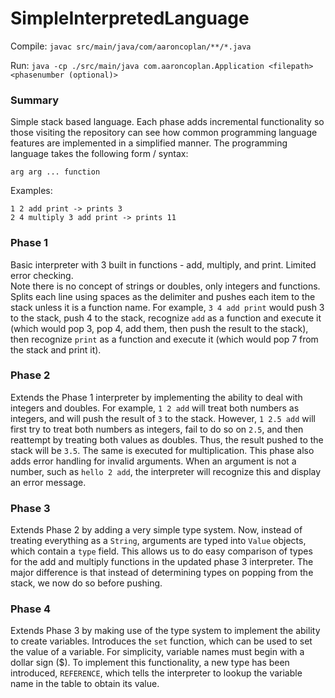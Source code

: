 # SimpleInterpretedLanguage

Compile: `javac src/main/java/com/aaroncoplan/**/*.java`

Run: `java -cp ./src/main/java com.aaroncoplan.Application <filepath> <phasenumber (optional)>`

### Summary

Simple stack based language.  Each phase adds incremental functionality so those visiting the repository can see how
common programming language features are implemented in a simplified manner.  The programming language takes the following form / syntax:

`arg arg ... function`

Examples:

```
1 2 add print -> prints 3
2 4 multiply 3 add print -> prints 11
```

### Phase 1

Basic interpreter with 3 built in functions - add, multiply, and print.  Limited error checking.  
Note there is no concept of strings or doubles, only integers and functions.
Splits each line using spaces as the delimiter and pushes each item to the stack unless it is a function name.
For example, `3 4 add print` would push 3 to the stack, push 4 to the stack, recognize `add` as a function and execute it
(which would pop 3, pop 4, add them, then push the result to the stack), then recognize `print` as a function and execute it
(which would pop 7 from the stack and print it).

### Phase 2

Extends the Phase 1 interpreter by implementing the ability to deal with integers and doubles.
For example, `1 2 add` will treat both numbers as integers, and will push the result of `3` to the stack.
However, `1 2.5 add` will first try to treat both numbers as integers, fail to do so on `2.5`, and then reattempt by
treating both values as doubles.  Thus, the result pushed to the stack will be `3.5`.  The same is executed for multiplication.
This phase also adds error handling for invalid arguments.  When an argument is not a number, such as `hello 2 add`,
the interpreter will recognize this and display an error message.

### Phase 3

Extends Phase 2 by adding a very simple type system.  Now, instead of treating everything as a `String`, arguments are 
typed into `Value` objects, which contain a `type` field.  This allows us to do easy comparison of types for the add and
multiply functions in the updated phase 3 interpreter.  The major difference is that instead of determining types on popping
from the stack, we now do so before pushing.

### Phase 4

Extends Phase 3 by making use of the type system to implement the ability to create variables.  Introduces the `set` function,
which can be used to set the value of a variable.  For simplicity, variable names must begin with a dollar sign ($).
To implement this functionality, a new type has been introduced, `REFERENCE`, which tells the interpreter to lookup
the variable name in the table to obtain its value.